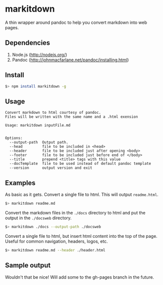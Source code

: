 # markitdown

A thin wrapper around pandoc to help you convert markdown into web pages.

## Dependencies

1. Node.js (http://nodejs.org/)
2. Pandoc (http://johnmacfarlane.net/pandoc/installing.html)

## Install

```bash
$> npm install markitdown -g
```

## Usage

	Convert markdown to html courtesy of pandoc.
	Files will be written with the same name and a .html exension

	Usage: markitdown inputFile.md


	Options:
	  --output-path  Output path.                                  
	  --head         file to be included in <head>                 
	  --header       file to be included just after opening <body> 
	  --footer       file to be included just before end of </body>
	  --title        prepend <title> tags with this value
	  --docTemplate  file to be used instead of default pandoc template
	  --version      output version and exit

## Examples

As basic as it gets. Convert a single file to html.  This will output `readme.html`.

```bash
$> markitdown readme.md
```

Convert the markdown files in the `./docs` directory to html and put the output in the `./docsweb` directory.

```bash
$> markitdown ./docs --output-path ./docsweb
```

Convert a single file to html, but insert html content into the top of the page. Useful for common navigation, headers, logos, etc.

```bash
$> markitdown readme.md --header ./header.html
```

## Sample output

Wouldn't that be nice!  Will add some to the gh-pages branch in the future.